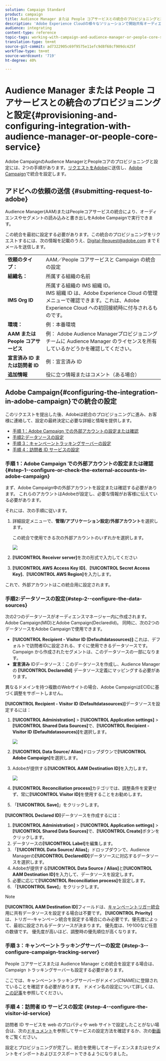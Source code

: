 ```yaml
---
solution: Campaign Standard
product: campaign
title: Audience Manager または People コアサービスとの統合のプロビジョニングと設定
description: 'Adobe Experience Cloudの様々なソリューションで開始共有オーディエンスやセグメントにAudience Manager/ユーザーコアサービスを統合する方法について説明します。 '
audience: integrating
content-type: reference
topic-tags: working-with-campaign-and-audience-manager-or-people-core-service
translation-type: tm+mt
source-git-commit: ad7322905c69f9575e11efc9d8f68cf909dc425f
workflow-type: tm+mt
source-wordcount: '719'
ht-degree: 40%

---
```



# Audience Manager または People コアサービスとの統合のプロビジョニングと設定{#provisioning-and-configuring-integration-with-audience-manager-or-people-core-service}

Adobe CampaignのAudience ManagerとPeopleコアのプロビジョニングと設定には、2つの手順があります。[リクエストをAdobe](#submitting-request-to-adobe)に送信し、[Adobe Campaign](#configuring-the-integration-in-adobe-campaign)で統合を設定します。

## アドビへの依頼の送信 {#submitting-request-to-adobe}

Audience Manager(AAM)またはPeopleコアサービスの統合により、オーディエンスやセグメントの読み込みと書き出しをAdobe Campaignで実行できます。

この統合を最初に設定する必要があります。この統合のプロビジョニングをリクエストするには、次の情報を記載のうえ、[Digital-Request@adobe.com](mailto:Digital-Request@adobe.com) まで E メールを送信します。

<table> 
 <tbody> 
  <tr> 
   <td> <strong>依頼のタイプ：</strong><br /> </td> 
   <td> AAM／People コアサービスと Campaign の統合の設定 </td> 
  </tr> 
  <tr> 
   <td> <strong>組織名：</strong><br /> </td> 
   <td> 所属する組織の名前 </td> 
  </tr> 
  <tr> 
   <td> <strong>IMS Org ID</strong><br /> </td> 
   <td> 所属する組織の IMS 組織 ID。<br> IMS 組織 ID は、Adobe Experience Cloud の管理メニューで確認できます。これは、Adobe Experience Cloud への初回接続時に付与されるものです。 </td> 
  </tr> 
  <tr> 
   <td> <strong>環境：</strong><br /> </td> 
   <td> 例：本番環境 </td> 
  </tr> 
  <tr> 
   <td> <strong>AAM または People コアサービス</strong><br /> </td> 
   <td> 例： Adobe Audience Managerプロビジョニングチームに Audience Manager のライセンスを所有しているかどうかを確認してください。</td> 
  </tr> 
  <tr> 
   <td> <strong>宣言済み ID または訪問者 ID</strong><br /> </td> 
   <td> 例：宣言済み ID </td> 
  </tr> 
  <tr> 
   <td> <strong>追加情報</strong><br /> </td> 
   <td> 役に立つ情報またはコメント（ある場合） </td> 
  </tr> 
 </tbody> 
</table>

## Adobe Campaign{#configuring-the-integration-in-adobe-campaign}での統合の設定

このリクエストを提出した後、Adobeは統合のプロビジョニングに進み、お客様に連絡して、設定の最終決定に必要な詳細と情報を提供します。

* [手順 1：Adobe Campaign での外部アカウントの設定または確認](#step-1--configure-or-check-the-external-accounts-in-adobe-campaign)
* [手順2:データソースの設定](#step-2--configure-the-data-sources)
* [手順 3：キャンペーントラッキングサーバーの設定](#step-3--configure-campaign-tracking-server)
* [手順 4：訪問者 ID サービスの設定](#step-4--configure-the-visitor-id-service)

### 手順 1：Adobe Campaign での外部アカウントの設定または確認 {#step-1--configure-or-check-the-external-accounts-in-adobe-campaign}

まず、Adobe Campaign中の外部アカウントを設定または確認する必要があります。 これらのアカウントはAdobeが設定し、必要な情報がお客様に伝えている必要があります。

それには、次の手順に従います。

1. 詳細設定メニューで、**管理/アプリケーション設定/外部アカウント**&#x200B;を選択します。

   この統合で使用できる次の外部アカウントのいずれかを選択します。

   ![](assets/integration_aam_1.png)

1. **[!UICONTROL Receiver server]**&#x200B;を次の形式で入力してください
1. **[!UICONTROL AWS Access Key ID]**、**[!UICONTROL Secret Access Key]**、**[!UICONTROL AWS Region]**&#x200B;を入力します。

これで、外部アカウントはこの統合用に設定されます。

### 手順2:データソースの設定{#step-2--configure-the-data-sources}

次の2つのデータソースがオーディエンスマネージャー内に作成されます。Adobe Campaign(MID)とAdobe Campaign(DeclaredId)。 同時に、次の2つのデータソースをAdobe Campaignで使用できます。

* **[!UICONTROL Recipient - Visitor ID (Defaultdatasources)]**:これは、デフォルトで訪問者IDに設定される、すぐに使用できるデータソースです。Campaign から作成されたセグメントは、このデータソースの一部になります。
* **宣言済み** IDデータソース：このデータソースを作成し、Audience Managerの **[!UICONTROL DeclaredId]** データソース定義にマッピングする必要があります。

異なるドメインを持つ複数のWebサイトの場合、Adobe CampaignはECIDに基づく調整をサポートしません。

**[!UICONTROL Recipient - Visitor ID (Defaultdatasources)]**&#x200B;データソースを設定するには：

1. **[!UICONTROL Administration]** > **[!UICONTROL Application settings]** > **[!UICONTROL Shared Data Sources]**&#x200B;で、**[!UICONTROL Recipient - Visitor ID (Defaultdatasources)]**&#x200B;を選択します。

   ![](assets/integration_aam_2.png)

1. **[!UICONTROL Data Source/ Alias]**&#x200B;ドロップダウンで&#x200B;**[!UICONTROL Adobe Campaign]**&#x200B;を選択します。
1. Adobeが提供する&#x200B;**[!UICONTROL AAM Destination ID]**&#x200B;を入力します。

   ![](assets/integration_aam_3.png)

1. **[!UICONTROL Reconciliation process]**&#x200B;カテゴリでは、調整条件を変更せず、常に&#x200B;**[!UICONTROL Visitor ID]**&#x200B;を使用することをお勧めします。
1. 「**[!UICONTROL Save]**」をクリックします。

**[!UICONTROL Declared ID]**&#x200B;データソースを作成するには：

1. **[!UICONTROL Administration]** > **[!UICONTROL Application settings]** > **[!UICONTROL Shared Data Sources]**&#x200B;で、**[!UICONTROL Create]**&#x200B;ボタンをクリックします。
1. データソースの&#x200B;**[!UICONTROL Label]**&#x200B;を編集します。
1. 「**[!UICONTROL Data Source/ Alias]**」ドロップダウンで、Audience Managerの&#x200B;**[!UICONTROL DeclaredID]**&#x200B;データソースに対応するデータソースを選択します。
1. Adobeが提供する&#x200B;**[!UICONTROL Data Source / Alias]**&#x200B;と&#x200B;**[!UICONTROL AAM Destination ID]**&#x200B;を入力して、データソースを設定します。
1. 必要に応じて&#x200B;**[!UICONTROL Reconciliation process]**&#x200B;を設定します。
1. 「**[!UICONTROL Save]**」をクリックします。

>[!NOTE]
>
>**[!UICONTROL AAM Destination ID]**&#x200B;フィールドは、[キャンペーントリガー統合](../../integrating/using/configuring-triggers-in-experience-cloud.md)用に共有データソースを設定する場合は不要です。 **[!UICONTROL Priority]** は、トリガー-キャンペーン統合を設定する場合にのみ必要です。優先度によって、最初に設定されるデータソースが決まります。 優先度は、1や100など任意の数値です。 優先度が高いほど、調整時の優先順位が高くなります。

### 手順 3：キャンペーントラッキングサーバーの設定 {#step-3--configure-campaign-tracking-server}

People コアサービスまたは Audience Manager との統合を設定する場合は、Campaign トラッキングサーバーも設定する必要があります。

ここでは、キャンペーントラッキングサーバーがドメイン(CNAME)に登録されていることを確認する必要があります。 ドメイン名の設定について詳しくは、[この記事](https://helpx.adobe.com/jp/campaign/kb/domain-name-delegation.html)を参照してください。

### 手順 4：訪問者 ID サービスの設定 {#step-4--configure-the-visitor-id-service}

訪問者 ID サービスを web のプロパティや web サイトで設定したことがない場合は、次の[ドキュメント](https://docs.adobe.com/content/help/ja-JP/id-service/using/implementation/setup-aam-analytics.html)を参照してサービスの設定方法を確認するか、次の[動画](https://helpx.adobe.com/marketing-cloud/how-to/email-marketing.html#step-two)をご覧ください。

設定とプロビジョニングが完了し、統合を使用してオーディエンスまたはセグメントをインポートおよびエクスポートできるようになりました。
